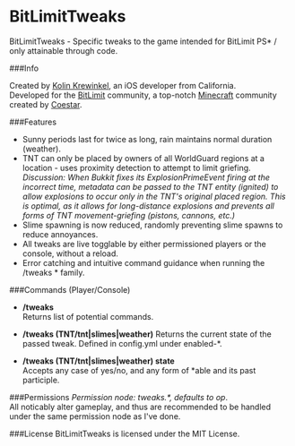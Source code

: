 BitLimitTweaks
==============

BitLimitTweaks - Specific tweaks to the game intended for BitLimit PS* / only attainable through code.

###Info

Created by [Kolin Krewinkel](http://kolinkrewinkel.com/), an iOS developer from California.  
Developed for the [BitLimit](http://maps.bitlimit.com/) community, a top-notch [Minecraft](http://minecraft.net/) community created by [Coestar](http://youtube.com/Coestar). 

###Features

* Sunny periods last for twice as long, rain maintains normal duration (weather).
* TNT can only be placed by owners of all WorldGuard regions at a location - uses proximity detection to attempt to limit griefing.  *Discussion: When Bukkit fixes its ExplosionPrimeEvent firing at the incorrect time, metadata can be passed to the TNT entity (ignited) to allow explosions to occur only in the TNT's original placed region.  This is optimal, as it allows for long-distance explosions and prevents all forms of TNT movement-griefing (pistons, cannons, etc.)*
* Slime spawning is now reduced, randomly preventing slime spawns to reduce annoyances.
* All tweaks are live togglable by either permissioned players or the console, without a reload.
* Error catching and intuitive command guidance when running the /tweaks * family.


###Commands (Player/Console)
* **/tweaks**  
Returns list of potential commands.

* **/tweaks (TNT/tnt|slimes|weather)**
Returns the current state of the passed tweak.  Defined in config.yml under enabled-*.

* **/tweaks (TNT/tnt|slimes|weather) state**  
Accepts any case of yes/no, and any form of *able and its past participle.

###Permissions
*Permission node: tweaks.\*, defaults to op*.  
All noticably alter gameplay, and thus are recommended to be handled under the same permission node as I've done.

###License
BitLimitTweaks is licensed under the MIT License.